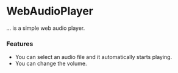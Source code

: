 # WebAudioPlayer
 ... is a simple web audio player.
 
 ### Features
 - You can select an audio file and it automatically starts playing.
 - You can change the volume.
